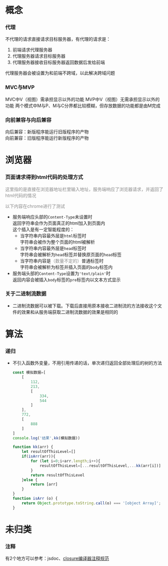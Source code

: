 # 概念



### 代理

不代理的请求直接请求目标服务器，有代理的请求是：

1. 前端请求代理服务器
2. 代理服务器请求目标服务器
3. 代理服务器接收目标服务器返回数据后发给前端

代理服务器会被设置为和前端不跨域，以此解决跨域问题

### MVC与MVP

MVC中V（视图）需承担显示以外的功能
MVP中V（视图）无需承担显示以外的功能
两个模式中M与P、M与C分界都比较模糊，但存放数据的功能都是由M完成



### 向前兼容与向后兼容

向后兼容：新版程序能运行旧版程序的产物  
向前兼容：旧版程序能运行新版程序的产物





# 浏览器



### 页面请求得到html代码的处理方式

<span style='opacity:.5'>这里指的是直接在浏览器地址栏里输入地址，服务端响应了浏览器请求，并返回了html代码的情况</span>

<span style='opacity:.5'>以下内容在chrome进行了测试</span>

- 服务端响应头部的`Content-Type`未设置时  
  返回字符串会作为页面真正的html加入到页面内  
  这个插入是有一定智能程度的：
  - 当字符串内容最外层是`html`标签时  
    字符串会被作为整个页面的html被解析
  - 当字符串内容最外层是`head`标签时  
    字符串会被解析为`head`标签并替换原页面的`head`标签
  - 当字符串内容是<span style='opacity:.5'>（数量不定的）</span>普通标签时  
    字符串会被解析为标签并插入页面的`body`标签内
- 服务端头部的`Content-Type`设置为`'text/plain'`时  
  返回内容会被插入`body`标签的`pre`标签内以文本方式显示





### 关于二进制流数据

- 二进制流数据可以被下载。下载后直接用原本接收二进制流的方法接收这个文件的效果和从服务端获取二进制流数据的效果是相同的





# 算法



### 递归
- 不引入函数外变量，不用引用传递的话，单次递归返回全部处理后的树的方法
    ```javascript
    const 模拟数据=[
        [
            112,
            213,
            [
                334,
                544
            ]
        ],
        772,
        [
            888
        ]
    ]
    console.log('结果',kk(模拟数据))
    
    function kk(arr) {
        let resultOfThisLevel=[]
        if(isArr(arr)){
            for (let i=0;i<arr.length;i++){
                resultOfThisLevel=[...resultOfThisLevel,...kk(arr[i])]
            }
            return resultOfThisLevel
        }else {
            return [arr]
        }
    }
    function isArr (o) {
        return Object.prototype.toString.call(o) === '[object Array]';
    }
    ```



# 未归类



### 注释

有2个地方可以参考：jsdoc、[closure编译器注释规范](https://github.com/google/closure-compiler/wiki/Annotating-JavaScript-for-the-Closure-Compiler)




